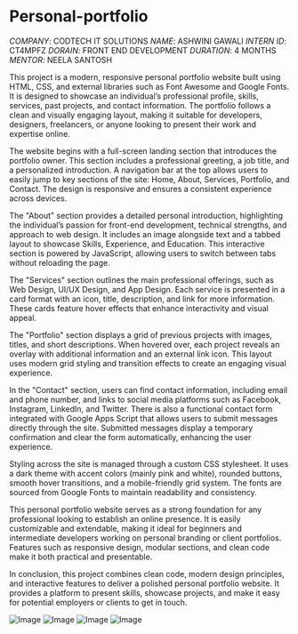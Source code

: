 # Personal-portfolio
*COMPANY*: CODTECH IT SOLUTIONS 
*NAME*: ASHWINI GAWALI 
*INTERN ID*: CT4MPFZ 
*DORAIN*: FRONT END DEVELOPMENT 
*DURATION*: 4 MONTHS 
*MENTOR*: NEELA SANTOSH

This project is a modern, responsive personal portfolio website built using HTML, CSS, and external libraries such as Font Awesome and Google Fonts. It is designed to showcase an individual’s professional profile, skills, services, past projects, and contact information. The portfolio follows a clean and visually engaging layout, making it suitable for developers, designers, freelancers, or anyone looking to present their work and expertise online.

The website begins with a full-screen landing section that introduces the portfolio owner. This section includes a professional greeting, a job title, and a personalized introduction. A navigation bar at the top allows users to easily jump to key sections of the site: Home, About, Services, Portfolio, and Contact. The design is responsive and ensures a consistent experience across devices.

The "About" section provides a detailed personal introduction, highlighting the individual’s passion for front-end development, technical strengths, and approach to web design. It includes an image alongside text and a tabbed layout to showcase Skills, Experience, and Education. This interactive section is powered by JavaScript, allowing users to switch between tabs without reloading the page.

The "Services" section outlines the main professional offerings, such as Web Design, UI/UX Design, and App Design. Each service is presented in a card format with an icon, title, description, and link for more information. These cards feature hover effects that enhance interactivity and visual appeal.

The "Portfolio" section displays a grid of previous projects with images, titles, and short descriptions. When hovered over, each project reveals an overlay with additional information and an external link icon. This layout uses modern grid styling and transition effects to create an engaging visual experience.

In the "Contact" section, users can find contact information, including email and phone number, and links to social media platforms such as Facebook, Instagram, LinkedIn, and Twitter. There is also a functional contact form integrated with Google Apps Script that allows users to submit messages directly through the site. Submitted messages display a temporary confirmation and clear the form automatically, enhancing the user experience.

Styling across the site is managed through a custom CSS stylesheet. It uses a dark theme with accent colors (mainly pink and white), rounded buttons, smooth hover transitions, and a mobile-friendly grid system. The fonts are sourced from Google Fonts to maintain readability and consistency.

This personal portfolio website serves as a strong foundation for any professional looking to establish an online presence. It is easily customizable and extendable, making it ideal for beginners and intermediate developers working on personal branding or client portfolios. Features such as responsive design, modular sections, and clean code make it both practical and presentable.

In conclusion, this project combines clean code, modern design principles, and interactive features to deliver a polished personal portfolio website. It provides a platform to present skills, showcase projects, and make it easy for potential employers or clients to get in touch.

![Image](https://github.com/user-attachments/assets/92ec08f3-88b9-4910-823e-9cc85cf92eb8)
![Image](https://github.com/user-attachments/assets/b783e146-8de4-4c8e-96b9-d4f218b0995a)
![Image](https://github.com/user-attachments/assets/a15ac2b2-e382-46ee-bc8c-a255cc65cf95)
![Image](https://github.com/user-attachments/assets/73deec42-b065-4a9e-a53c-76ae9f7bc2e0)

